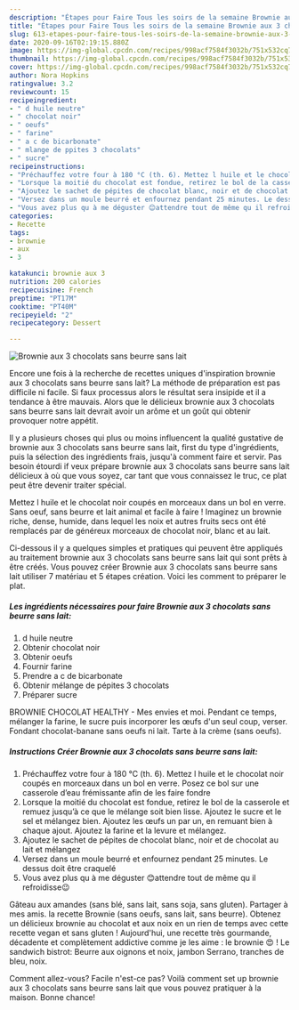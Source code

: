 ```yaml
---
description: "Étapes pour Faire Tous les soirs de la semaine Brownie aux 3 chocolats sans beurre sans lait"
title: "Étapes pour Faire Tous les soirs de la semaine Brownie aux 3 chocolats sans beurre sans lait"
slug: 613-etapes-pour-faire-tous-les-soirs-de-la-semaine-brownie-aux-3-chocolats-sans-beurre-sans-lait
date: 2020-09-16T02:19:15.880Z
image: https://img-global.cpcdn.com/recipes/998acf7584f3032b/751x532cq70/brownie-aux-3-chocolats-sans-beurre-sans-lait-photo-principale-de-la-recette.jpg
thumbnail: https://img-global.cpcdn.com/recipes/998acf7584f3032b/751x532cq70/brownie-aux-3-chocolats-sans-beurre-sans-lait-photo-principale-de-la-recette.jpg
cover: https://img-global.cpcdn.com/recipes/998acf7584f3032b/751x532cq70/brownie-aux-3-chocolats-sans-beurre-sans-lait-photo-principale-de-la-recette.jpg
author: Nora Hopkins
ratingvalue: 3.2
reviewcount: 15
recipeingredient:
- " d huile neutre"
- " chocolat noir"
- " oeufs"
- " farine"
- " a c de bicarbonate"
- " mlange de ppites 3 chocolats"
- " sucre"
recipeinstructions:
- "Préchauffez votre four à 180 °C (th. 6). Mettez l huile et le chocolat noir coupés en morceaux dans un bol en verre. Posez ce bol sur une casserole d’eau frémissante afin de les faire fondre"
- "Lorsque la moitié du chocolat est fondue, retirez le bol de la casserole et remuez jusqu’à ce que le mélange soit bien lisse. Ajoutez le sucre et le sel et mélangez bien. Ajoutez les œufs un par un, en remuant bien à chaque ajout. Ajoutez la farine et la levure et mélangez."
- "Ajoutez le sachet de pépites de chocolat blanc, noir et de chocolat au lait et mélangez"
- "Versez dans un moule beurré et enfournez pendant 25 minutes. Le dessus doit être craquelé"
- "Vous avez plus qu à me déguster 😊attendre tout de même qu il refroidisse😉"
categories:
- Recette
tags:
- brownie
- aux
- 3

katakunci: brownie aux 3 
nutrition: 200 calories
recipecuisine: French
preptime: "PT17M"
cooktime: "PT40M"
recipeyield: "2"
recipecategory: Dessert

---
```



![Brownie aux 3 chocolats sans beurre sans lait](https://img-global.cpcdn.com/recipes/998acf7584f3032b/751x532cq70/brownie-aux-3-chocolats-sans-beurre-sans-lait-photo-principale-de-la-recette.jpg)

Encore une fois à la recherche de recettes uniques d'inspiration brownie aux 3 chocolats sans beurre sans lait? La méthode de préparation est pas difficile ni facile. Si faux processus alors le résultat sera insipide et il a tendance à être mauvais. Alors que le délicieux brownie aux 3 chocolats sans beurre sans lait devrait avoir un arôme et un goût qui obtenir provoquer notre appétit.

Il y a plusieurs choses qui plus ou moins influencent la qualité gustative de brownie aux 3 chocolats sans beurre sans lait, first du type d'ingrédients, puis la sélection des ingrédients frais, jusqu'à comment faire et servir. Pas besoin étourdi if veux prépare brownie aux 3 chocolats sans beurre sans lait délicieux à où que vous soyez, car tant que vous connaissez le truc, ce plat peut être devenir traiter spécial.

Mettez l huile et le chocolat noir coupés en morceaux dans un bol en verre. Sans oeuf, sans beurre et lait animal et facile à faire ! Imaginez un brownie riche, dense, humide, dans lequel les noix et autres fruits secs ont été remplacés par de généreux morceaux de chocolat noir, blanc et au lait.


Ci-dessous il y a quelques simples et pratiques qui peuvent être appliqués au traitement brownie aux 3 chocolats sans beurre sans lait qui sont prêts à être créés. Vous pouvez créer Brownie aux 3 chocolats sans beurre sans lait utiliser 7 matériau et 5 étapes création. Voici les comment to préparer le plat.

<!--inarticleads1-->

##### Les ingrédients nécessaires pour faire Brownie aux 3 chocolats sans beurre sans lait:

1.   d huile neutre
1. Obtenir  chocolat noir
1. Obtenir  oeufs
1. Fournir  farine
1. Prendre  a c de bicarbonate
1. Obtenir  mélange de pépites 3 chocolats
1. Préparer  sucre


BROWNIE CHOCOLAT HEALTHY - Mes envies et moi. Pendant ce temps, mélanger la farine, le sucre puis incorporer les œufs d&#39;un seul coup, verser. Fondant chocolat-banane sans oeufs ni lait. Tarte à la crème (sans oeufs). 

<!--inarticleads2-->

##### Instructions Créer Brownie aux 3 chocolats sans beurre sans lait:

1. Préchauffez votre four à 180 °C (th. 6). Mettez l huile et le chocolat noir coupés en morceaux dans un bol en verre. Posez ce bol sur une casserole d’eau frémissante afin de les faire fondre
1. Lorsque la moitié du chocolat est fondue, retirez le bol de la casserole et remuez jusqu’à ce que le mélange soit bien lisse. Ajoutez le sucre et le sel et mélangez bien. Ajoutez les œufs un par un, en remuant bien à chaque ajout. Ajoutez la farine et la levure et mélangez.
1. Ajoutez le sachet de pépites de chocolat blanc, noir et de chocolat au lait et mélangez
1. Versez dans un moule beurré et enfournez pendant 25 minutes. Le dessus doit être craquelé
1. Vous avez plus qu à me déguster 😊attendre tout de même qu il refroidisse😉


Gâteau aux amandes (sans blé, sans lait, sans soja, sans gluten). Partager à mes amis. la recette Brownie (sans oeufs, sans lait, sans beurre). Obtenez un délicieux brownie au chocolat et aux noix en un rien de temps avec cette recette vegan et sans gluten ! Aujourd&#39;hui, une recette très gourmande, décadente et complètement addictive comme je les aime : le brownie 😍 ! Le sandwich bistrot: Beurre aux oignons et noix, jambon Serrano, tranches de bleu, noix. 


Comment allez-vous? Facile n'est-ce pas? Voilà comment set up brownie aux 3 chocolats sans beurre sans lait que vous pouvez pratiquer à la maison. Bonne chance!
